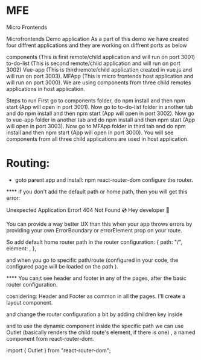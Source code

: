 # MFE

Micro Frontends

Microfrontends Demo application
As a part of this demo we have created four diffrent applications and they are working on diffrent ports as below

components (This is first remote/child application and will run on port 3001)
to-do-list (This is second remote/child application and will run on port 3002)
Vue-app (This is third remote/child application created in vue.js and will run on port 3003).
MFApp (This is micro frontends host application and will run on port 3000).
We are using components from three child remotes applications in host application.

Steps to run
First go to components folder, do npm install and then npm start (App will open in port 3001).
Now go to to-do-list folder in another tab and do npm install and then npm start (App will open in port 3002).
Now go to vue-app folder in another tab and do npm install and then npm start (App will open in port 3003).
Now go to MFApp folder in third tab and do npm install and then npm start (App will open in port 3000).
You will see components from all three child applications are used in host application.

# Routing:

- goto parent app and install: npm react-router-dom
  configure the router.

\*\*\*\* if you don't add the default path or home path, then you will get this error:

Unexpected Application Error!
404 Not Found
💿 Hey developer 👋

You can provide a way better UX than this when your app throws errors by providing your own ErrorBoundary or errorElement prop on your route.

So add default home router path in the router configuration:
{
path: "/",
element: <FoodList />,
},

and when you go to specific path/route (configured in your code, the configured page will be loaded on the path ).

\*\*\*\* You can;t see header and footer in any of the pages, after the basic router configuration.

cosnidering: Header and Footer as common in all the pages.
I'll create a layout component.

and change the router configuration a bit by adding children key inside

and to use the dynamic component inside the specific path we can use Outlet (basically renders the child route's element, if there is one) , a named component from react-router-dom.

import { Outlet } from "react-router-dom";

